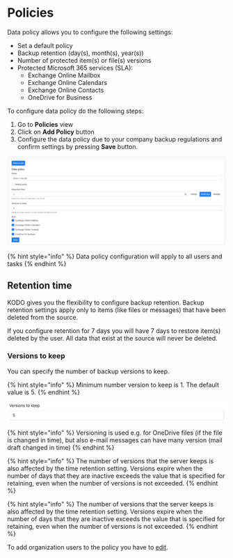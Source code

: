 # Policies

Data policy allows you to configure the following settings:

* Set a default policy
* Backup retention \(day\(s\), month\(s\), year\(s\)\)
* Number of protected item\(s\) or file\(s\) versions 
* Protected Microsoft 365 services \(SLA\):
  * Exchange Online Mailbox
  * Exchange Online Calendars
  * Exchange Online Contacts
  * OneDrive for Business

To configure data policy do the following steps:

1. Go to **Policies** view
2. Click on **Add Policy** button
3. Configure the data policy due to your company backup regulations and confirm settings by pressing **Save** button.  

![](../../.gitbook/assets/kodo-cloud-administration-policies01.png)

{% hint style="info" %}
Data policy configuration will apply to all users and tasks
{% endhint %}

##  Retention time

KODO gives you the flexibility to configure backup retention. Backup retention settings apply only to items \(like files or messages\) that have been deleted from the source.

If you configure retention for 7 days you will have 7 days to restore item\(s\) deleted by the user. All data that exist at the source will never be deleted.

### Versions to keep

You can specify the number of backup versions to keep.

{% hint style="info" %}
Minimum number version to keep is 1. The default value is 5.
{% endhint %}

![](../../.gitbook/assets/image%20%281%29.png)

{% hint style="info" %}
Versioning is used e.g. for OneDrive files \(if the file is changed in time\), but also e-mail messages can have many version \(mail draft changed in time\)
{% endhint %}

{% hint style="info" %}
The number of versions that the server keeps is also affected by the time retention setting. Versions expire when the number of days that they are inactive exceeds the value that is specified for retaining, even when the number of versions is not exceeded.
{% endhint %}

{% hint style="info" %}
The number of versions that the server keeps is also affected by the time retention setting. Versions expire when the number of days that they are inactive exceeds the value that is specified for retaining, even when the number of versions is not exceeded.
{% endhint %}

To add organization users to the policy you have to [edit](edit-a-policy.md).    



